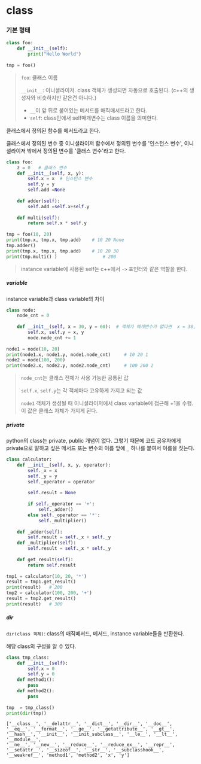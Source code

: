# class

### 기본 형태

```python
class foo:
    def __init__(self):
        print("Hello World")
        
tmp = foo()
```

> `foo`: 클래스 이름
>
> `__init__`: 이니셜라이저. class 객체가 생성되면 자동으로 호출된다. (c++의 생성자와 비슷하지만 같은건 아니다.)
>
> - `__`이 앞 뒤로 붙어있는 메서드를 매직매서드라고 한다.
> - `self`: class안에서 self매개변수는 class 이름을 의미한다.



클래스에서 정의된 함수를 메서드라고 한다.

클래스에서 정의된 변수 중 이니셜라이저 함수에서 정의된 변수를 '인스턴스 변수', 이니셜라이저 밖에서 정의된 변수를 '클래스 변수'라고 한다.

```python
class foo:
    z = 0	# 클래스 변수
    def __init__(self, x, y):
      	self.x = x 	# 인스턴스 변수
        self.y = y
        self.add =None
        
    def adder(self):
        self.add =self.x+self.y
        
    def multi(self):
        return self.x * self.y
        
tmp = foo(10, 20)
print(tmp.x, tmp.x, tmp.add)   	# 10 20 None
tmp.adder()
print(tmp.x, tmp.x, tmp.add)	# 10 20 30
print(tmp.multi() ) 				# 200
```

> instance variable에 사용된 self는 c++에서 `->` 포인터와 같은 역할을 한다.



##### variable

instance variable과 class variable의 차이

```python
class node:
    node_cnt = 0
    
    def __init__(self, x = 30, y = 60):  # 객체가 매개변수가 없다면  x = 30, y = 60 자동 할당
        self.x, self.y = x, y
        node.node_cnt += 1
        
node1 = node(10, 20)
print(node1.x, node1.y, node1.node_cnt)  	# 10 20 1
node2 = node(100, 200)
print(node2.x, node2.y, node2.node_cnt)		# 100 200 2
```

> `node_cnt`는 클래스 전체가 사용 가능한 공통된 값
>
> `self.x`, `self.y`는 각 객체마다 고유하게 가지고 되는 값
>
> `node1` 객체가 생성될 때 이니셜라이저에서 class variable에 접근해 +1을 수행. 이 값은 클래스 자체가 가지게 된다.



##### private

python의 class는 private, public 개념이 없다. 그렇기 때문에 코드 공유자에게 private으로 말하고 싶은 메서드 또는 변수의 이름 앞에 `_` 하나를 붙여서 이름을 짓는다. 

```python
class calculator:
    def __init__(self, x, y, operator):
        self._x = x
        self._y = y
        self._operator = operator
        
        self.result = None
        
        if self._operator == '+':
            self._adder()
        else self._operator == '*':
            self._multiplier()
    
    def _adder(self):
        self.result = self._x + self._y
    def _multiplier(self):
        self.result = self._x * self._y
    
    def get_result(self):
        return self.result
    
tmp1 = calculator(10, 20, '*')
result = tmp1.get_result()
print(result)	# 200
tmp2 = calculator(100, 200, '+')
result = tmp2.get_result()
print(result)	# 300
```



##### dir

`dir(class 객체)`: class의 매직메서드, 메서드, instance variable들을 반환한다.

해당 class의 구성을 알 수 있다.

```python
class tmp_class:
    def __init__(self):
        self.x = 0
        self.y = 0
    def method1():
        pass
    def method2():
        pass
    
tmp  = tmp_class()
print(dir(tmp))
```

```
['__class__', '__delattr__', '__dict__', '__dir__', '__doc__', '__eq__', '__format__', '__ge__', '__getattribute__', '__gt__', '__hash__', '__init__', '__init_subclass__', '__le__', '__lt__', '__module__', 
'__ne__', '__new__', '__reduce__', '__reduce_ex__', '__repr__', '__setattr__', '__sizeof__', '__str__', '__subclasshook__', '__weakref__', 'method1', 'method2', 'x', 'y']
```


